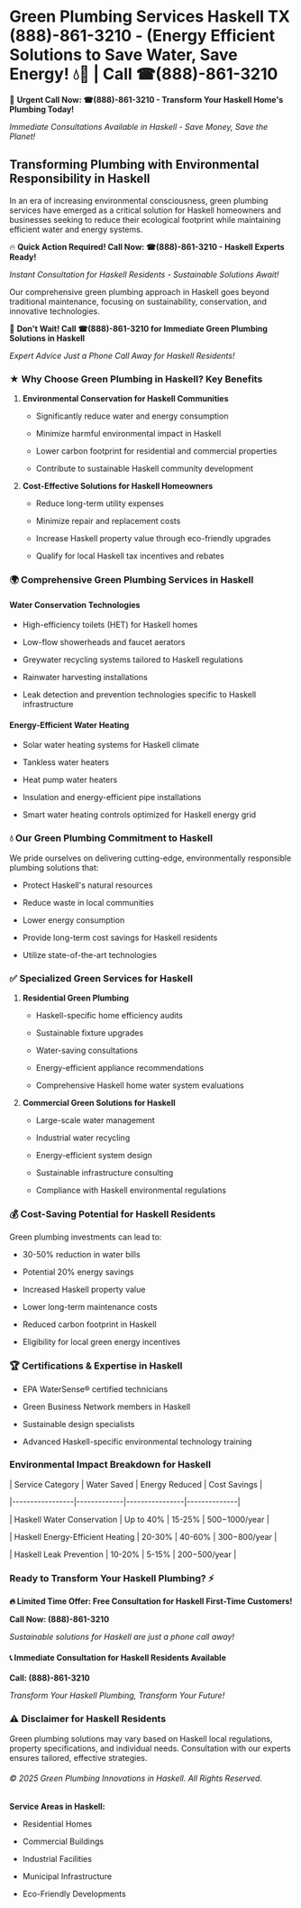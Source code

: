 # Green Plumbing Services Haskell TX (888)-861-3210 - (Energy Efficient Solutions to Save Water, Save Energy! 💧🌿 | Call ☎(888)-861-3210

🚨 **Urgent Call Now: ☎(888)-861-3210 - Transform Your Haskell Home's Plumbing Today!**
*Immediate Consultations Available in Haskell - Save Money, Save the Planet!*

## Transforming Plumbing with Environmental Responsibility in Haskell

In an era of increasing environmental consciousness, green plumbing services have emerged as a critical solution for Haskell homeowners and businesses seeking to reduce their ecological footprint while maintaining efficient water and energy systems. 

🔥 **Quick Action Required! Call Now: ☎(888)-861-3210 - Haskell Experts Ready!**
*Instant Consultation for Haskell Residents - Sustainable Solutions Await!*

Our comprehensive green plumbing approach in Haskell goes beyond traditional maintenance, focusing on sustainability, conservation, and innovative technologies.

🚨 **Don't Wait! Call ☎(888)-861-3210 for Immediate Green Plumbing Solutions in Haskell**
*Expert Advice Just a Phone Call Away for Haskell Residents!*

### ★ Why Choose Green Plumbing in Haskell? Key Benefits

1. **Environmental Conservation for Haskell Communities** 
   - Significantly reduce water and energy consumption
   - Minimize harmful environmental impact in Haskell
   - Lower carbon footprint for residential and commercial properties
   - Contribute to sustainable Haskell community development

2. **Cost-Effective Solutions for Haskell Homeowners** 
   - Reduce long-term utility expenses
   - Minimize repair and replacement costs
   - Increase Haskell property value through eco-friendly upgrades
   - Qualify for local Haskell tax incentives and rebates

### 🌍 Comprehensive Green Plumbing Services in Haskell

#### Water Conservation Technologies
- High-efficiency toilets (HET) for Haskell homes
- Low-flow showerheads and faucet aerators
- Greywater recycling systems tailored to Haskell regulations
- Rainwater harvesting installations
- Leak detection and prevention technologies specific to Haskell infrastructure

#### Energy-Efficient Water Heating
- Solar water heating systems for Haskell climate
- Tankless water heaters
- Heat pump water heaters
- Insulation and energy-efficient pipe installations
- Smart water heating controls optimized for Haskell energy grid

### 💧 Our Green Plumbing Commitment to Haskell

We pride ourselves on delivering cutting-edge, environmentally responsible plumbing solutions that:
- Protect Haskell's natural resources
- Reduce waste in local communities
- Lower energy consumption
- Provide long-term cost savings for Haskell residents
- Utilize state-of-the-art technologies

### ✅ Specialized Green Services for Haskell

1. **Residential Green Plumbing**
   - Haskell-specific home efficiency audits
   - Sustainable fixture upgrades
   - Water-saving consultations
   - Energy-efficient appliance recommendations
   - Comprehensive Haskell home water system evaluations

2. **Commercial Green Solutions for Haskell**
   - Large-scale water management
   - Industrial water recycling
   - Energy-efficient system design
   - Sustainable infrastructure consulting
   - Compliance with Haskell environmental regulations

### 💰 Cost-Saving Potential for Haskell Residents

Green plumbing investments can lead to:
- 30-50% reduction in water bills
- Potential 20% energy savings
- Increased Haskell property value
- Lower long-term maintenance costs
- Reduced carbon footprint in Haskell
- Eligibility for local green energy incentives

### 🏆 Certifications & Expertise in Haskell

- EPA WaterSense® certified technicians
- Green Business Network members in Haskell
- Sustainable design specialists
- Advanced Haskell-specific environmental technology training

### Environmental Impact Breakdown for Haskell

| Service Category | Water Saved | Energy Reduced | Cost Savings |
|-----------------|-------------|----------------|--------------|
| Haskell Water Conservation | Up to 40% | 15-25% | $500-$1000/year |
| Haskell Energy-Efficient Heating | 20-30% | 40-60% | $300-$800/year |
| Haskell Leak Prevention | 10-20% | 5-15% | $200-$500/year |

### Ready to Transform Your Haskell Plumbing? ⚡

**🔥 Limited Time Offer: Free Consultation for Haskell First-Time Customers!**

**Call Now: (888)-861-3210**
*Sustainable solutions for Haskell are just a phone call away!*

#### 📞 Immediate Consultation for Haskell Residents Available

**Call: (888)-861-3210**
*Transform Your Haskell Plumbing, Transform Your Future!*

### ⚠️ Disclaimer for Haskell Residents

Green plumbing solutions may vary based on Haskell local regulations, property specifications, and individual needs. Consultation with our experts ensures tailored, effective strategies.

###### © 2025 Green Plumbing Innovations in Haskell. All Rights Reserved.

**Service Areas in Haskell:** 
- Residential Homes
- Commercial Buildings
- Industrial Facilities
- Municipal Infrastructure
- Eco-Friendly Developments